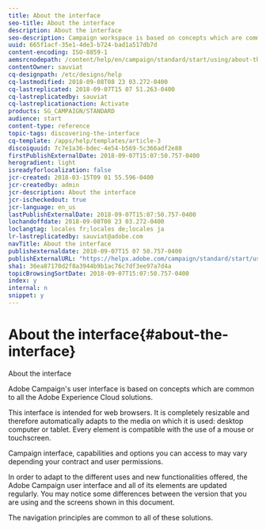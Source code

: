 ```yaml
---
title: About the interface
seo-title: About the interface
description: About the interface
seo-description: Campaign workspace is based on concepts which are common to all the Adobe Experience Cloud solutions..
uuid: 665f1acf-35e1-4de3-b724-bad1a517db7d
content-encoding: ISO-8859-1
aemsrcnodepath: /content/help/en/campaign/standard/start/using/about-the-interface
contentOwner: sauviat
cq-designpath: /etc/designs/help
cq-lastmodified: 2018-09-08T08 23 03.272-0400
cq-lastreplicated: 2018-09-07T15 07 51.263-0400
cq-lastreplicatedby: sauviat
cq-lastreplicationaction: Activate
products: SG_CAMPAIGN/STANDARD
audience: start
content-type: reference
topic-tags: discovering-the-interface
cq-template: /apps/help/templates/article-3
discoiquuid: 7c7e1a36-bdec-4e54-b569-5c366adf2e88
firstPublishExternalDate: 2018-09-07T15:07:50.757-0400
herogradient: light
isreadyforlocalization: false
jcr-created: 2018-03-15T09 01 55.596-0400
jcr-createdby: admin
jcr-description: About the interface
jcr-ischeckedout: true
jcr-language: en_us
lastPublishExternalDate: 2018-09-07T15:07:50.757-0400
lochandoffdate: 2018-09-08T08 23 03.272-0400
loclangtag: locales fr;locales de;locales ja
lr-lastreplicatedby: sauviat@adobe.com
navTitle: About the interface
publishexternaldate: 2018-09-07T15 07 50.757-0400
publishExternalURL: "https://helpx.adobe.com/campaign/standard/start/using/about-the-interface.html"
sha1: 36ea87170d2f8a3944b9b1ac76c7df3ee97a7d4a
topicBrowsingSortDate: 2018-09-07T15:07:50.757-0400
index: y
internal: n
snippet: y
---
```


# About the interface{#about-the-interface}

About the interface

Adobe Campaign's user interface is based on concepts which are common to all the Adobe Experience Cloud solutions.

This interface is intended for web browsers. It is completely resizable and therefore automatically adapts to the media on which it is used: desktop computer or tablet. Every element is compatible with the use of a mouse or touchscreen.

Campaign interface, capabilities and options you can access to may vary depending your contract and user permissions.

In order to adapt to the different uses and new functionalities offered, the Adobe Campaign user interface and all of its elements are updated regularly. You may notice some differences between the version that you are using and the screens shown in this document.

The navigation principles are common to all of these solutions.
